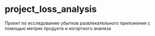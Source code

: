 # project_loss_analysis
Проект по исследованию убытков развлекательного приложения с помощью метрик продукта и когортного анализа 
